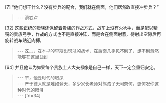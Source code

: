
[7] “他们想干什么？没有步兵的配合，我们就在侧面，他们居然敢直接冲步兵？”
>--- 滑铁卢<br>

[32] 这些正统的贵族还保留着贵族的作战方式，战车上没有火枪手，而是配以精锐的贵族弓手，作战的方式也不是直接冲阵，而是会在侧面射箭，待射出空隙后再旋转战车贴近肉搏。
>--- 这。。。在本书的早期出现过的战术，在后面几乎见不到了。想不到竟然能够在这里见到<br>

[64] 并且他认为如果每个贵族士人大夫都像是自己一样，天下一定会重归安定。
>--- 不，他是时代的眼屎<br>
>--- 严于律人就是难如登天，多少家长老师对熊孩子无可奈何，更何况你这种时代的眼泪<br>
>--- [fn=34]<br>
